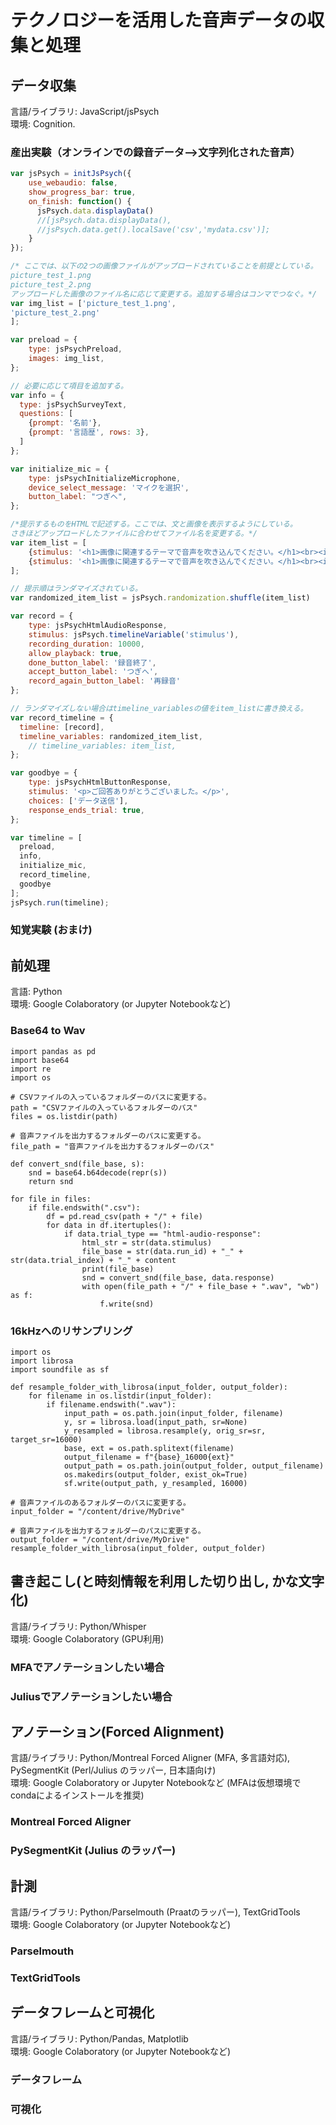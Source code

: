 # テクノロジーを活用した音声データの収集と処理
## データ収集
言語/ライブラリ: JavaScript/jsPsych <br>
環境: Cognition.

### 産出実験（オンラインでの録音データ-->文字列化された音声）
```js
var jsPsych = initJsPsych({
    use_webaudio: false,
    show_progress_bar: true,
    on_finish: function() {
      jsPsych.data.displayData()
      //[jsPsych.data.displayData(),
      //jsPsych.data.get().localSave('csv','mydata.csv')];
    }
});

/* ここでは、以下の2つの画像ファイルがアップロードされていることを前提としている。
picture_test_1.png
picture_test_2.png
アップロードした画像のファイル名に応じて変更する。追加する場合はコンマでつなぐ。*/
var img_list = ['picture_test_1.png',
'picture_test_2.png'
];

var preload = {
    type: jsPsychPreload,
    images: img_list,
};

// 必要に応じて項目を追加する。
var info = {
  type: jsPsychSurveyText,
  questions: [
    {prompt: '名前'},
    {prompt: '言語歴', rows: 3},
  ]
};

var initialize_mic = {
    type: jsPsychInitializeMicrophone,
    device_select_message: 'マイクを選択',
    button_label: "つぎへ",
};

/*提示するものをHTMLで記述する。ここでは、文と画像を表示するようにしている。
さきほどアップロードしたファイルに合わせてファイル名を変更する。*/
var item_list = [
    {stimulus: '<h1>画像に関連するテーマで音声を吹き込んでください。</h1><br><img src="picture_test_1.png"  width="300">'},
    {stimulus: '<h1>画像に関連するテーマで音声を吹き込んでください。</h1><br><img src="picture_test_2.png"  width="300">'},
];

// 提示順はランダマイズされている。
var randomized_item_list = jsPsych.randomization.shuffle(item_list)

var record = {
    type: jsPsychHtmlAudioResponse,
    stimulus: jsPsych.timelineVariable('stimulus'),
    recording_duration: 10000,
    allow_playback: true,
    done_button_label: '録音終了',
    accept_button_label: 'つぎへ',
    record_again_button_label: '再録音'  
};

// ランダマイズしない場合はtimeline_variablesの値をitem_listに書き換える。
var record_timeline = {
  timeline: [record],
  timeline_variables: randomized_item_list,
    // timeline_variables: item_list,
};

var goodbye = {
    type: jsPsychHtmlButtonResponse,
    stimulus: '<p>ご回答ありがとうございました。</p>',
    choices: ['データ送信'],
    response_ends_trial: true,
};

var timeline = [
  preload,
  info,
  initialize_mic, 
  record_timeline,
  goodbye
];
jsPsych.run(timeline);
```
### 知覚実験 (おまけ)
## 前処理
言語: Python <br>
環境: Google Colaboratory (or Jupyter Notebookなど)
### Base64 to Wav
```
import pandas as pd
import base64
import re
import os

# CSVファイルの入っているフォルダーのパスに変更する。
path = "CSVファイルの入っているフォルダーのパス"
files = os.listdir(path)

# 音声ファイルを出力するフォルダーのパスに変更する。
file_path = "音声ファイルを出力するフォルダーのパス"

def convert_snd(file_base, s):
    snd = base64.b64decode(repr(s))
    return snd

for file in files:
    if file.endswith(".csv"):
        df = pd.read_csv(path + "/" + file)
        for data in df.itertuples():
            if data.trial_type == "html-audio-response":
                html_str = str(data.stimulus)
                file_base = str(data.run_id) + "_" + str(data.trial_index) + "_" + content
                print(file_base)
                snd = convert_snd(file_base, data.response)
                with open(file_path + "/" + file_base + ".wav", "wb") as f:
                    f.write(snd)
```
### 16kHzへのリサンプリング
```
import os
import librosa
import soundfile as sf

def resample_folder_with_librosa(input_folder, output_folder):
    for filename in os.listdir(input_folder):
        if filename.endswith(".wav"):
            input_path = os.path.join(input_folder, filename)
            y, sr = librosa.load(input_path, sr=None)
            y_resampled = librosa.resample(y, orig_sr=sr, target_sr=16000)
            base, ext = os.path.splitext(filename)
            output_filename = f"{base}_16000{ext}"
            output_path = os.path.join(output_folder, output_filename)
            os.makedirs(output_folder, exist_ok=True)
            sf.write(output_path, y_resampled, 16000)

# 音声ファイルのあるフォルダーのパスに変更する。
input_folder = "/content/drive/MyDrive"

# 音声ファイルを出力するフォルダーのパスに変更する。
output_folder = "/content/drive/MyDrive"
resample_folder_with_librosa(input_folder, output_folder)
```
## 書き起こし(と時刻情報を利用した切り出し, かな文字化)
言語/ライブラリ: Python/Whisper <br>
環境: Google Colaboratory (GPU利用)
### MFAでアノテーションしたい場合
### Juliusでアノテーションしたい場合
## アノテーション(Forced Alignment)
言語/ライブラリ: Python/Montreal Forced Aligner (MFA, 多言語対応), PySegmentKit (Perl/Julius のラッパー, 日本語向け) <br>
環境: Google Colaboratory or Jupyter Notebookなど (MFAは仮想環境でcondaによるインストールを推奨)
### Montreal Forced Aligner
### PySegmentKit (Julius のラッパー)
## 計測
言語/ライブラリ: Python/Parselmouth (Praatのラッパー), TextGridTools <br>
環境: Google Colaboratory (or Jupyter Notebookなど)
### Parselmouth
### TextGridTools
## データフレームと可視化
言語/ライブラリ: Python/Pandas, Matplotlib <br>
環境: Google Colaboratory (or Jupyter Notebookなど)
### データフレーム
### 可視化
